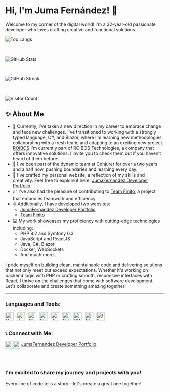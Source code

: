 # Hi, I'm Juma Fernández! 👋

Welcome to my corner of the digital world! I'm a 32-year-old passionate developer who loves crafting creative and functional solutions.

![Top Langs](https://github-readme-stats.vercel.app/api/top-langs/?username=jumiita&layout=compact&theme=radical&count_private=true)

<br/>

![GitHub Stats](https://github-readme-stats.vercel.app/api?username=jumiita&show_icons=true&theme=radical&count_private=true&include_all_commits=true)

<br/>

![GitHub Streak](https://github-readme-streak-stats.herokuapp.com/?user=jumiita&theme=radical)

<br/>

![Visitor Count](https://komarev.com/ghpvc/?username=jumiita&color=radical)

## ✨ About Me

- 🔄 Currently, I’ve taken a new direction in my career to embrace change and face new challenges. I've transitioned to working with a strongly typed language, C#, and Blazor, where I’m learning new methodologies, collaborating with a fresh team, and adapting to an exciting new project. [ROIBOS](https://www.linkedin.com/company/roibos-technologies/posts/?feedView=all)
I'm currently part of ROIBOS Technologies, a company that offers innovative solutions. I invite you to check them out if you haven’t heard of them before:
- 🌟 I've been part of the dynamic team at Conjurer for over a two years and a half now, pushing boundaries and learning every day.
- 🚀 I've crafted my personal website, a reflection of my skills and creativity. Feel free to explore it here: [JumaFernandez Developer Portfolio](https://jumafernandez.es/developer).
- 📈 I've also had the pleasure of contributing to [Team Finito](https://teamfinito.es/), a project that embodies teamwork and efficiency.
- 🌐 Additionally, I have developed two websites:
  - [JumaFernandez Developer Portfolio](https://jumafernandez.es/developer)
  - [Team Finito](https://teamfinito.es/)
- 💻 My work showcases my proficiency with cutting-edge technologies including:
  - PHP 8.2 and Symfony 6.3
  - JavaScript and ReactJS
  - Java, C#, Blazor
  - Docker, WebSockets
  - And much more...

I pride myself on building clean, maintainable code and delivering solutions that not only meet but exceed expectations. Whether it's working on backend logic with PHP or crafting smooth, responsive interfaces with React, I thrive on the challenges that come with software development. Let's collaborate and create something amazing together!

---

### Languages and Tools:

<img align="left" alt="React" width="26px" src="https://cdn.freebiesupply.com/logos/large/2x/react-1-logo-png-transparent.png" style="margin-right: 10px;"/>
<img align="left" alt="Java" width="26px" src="https://cdn-icons-png.flaticon.com/512/226/226777.png" style="margin-right: 10px;"/>
<img align="left" alt="C#" width="26px" src="https://upload.wikimedia.org/wikipedia/commons/4/4f/Csharp_Logo.png" style="margin-right: 10px;"/>
<img align="left" alt="Blazor" width="26px" src="https://upload.wikimedia.org/wikipedia/commons/thumb/d/d0/Blazor.png/768px-Blazor.png" style="margin-right: 10px;"/>
<img align="left" alt="JavaScript" width="26px" src="https://upload.wikimedia.org/wikipedia/commons/thumb/6/6a/JavaScript-logo.png/768px-JavaScript-logo.png" style="margin-right: 10px;"/>
<img align="left" alt="Python" width="26px" src="https://upload.wikimedia.org/wikipedia/commons/thumb/c/c3/Python-logo-notext.svg/1869px-Python-logo-notext.svg.png" style="margin-right: 10px;"/>
<img align="left" alt="SQL" width="26px" src="https://lineadecodigo.com/wp-content/uploads/2014/04/sql-e1633736325758.png" style="margin-right: 10px;"/>
<img align="left" alt="Photoshop" width="26px" src="https://logodownload.org/wp-content/uploads/2019/10/adobe-photoshop-logo-1.png" style="margin-right: 10px;"/>
<img align="left" alt="Illustrator" width="26px" src="https://www.pngmart.com/files/21/AI-PNG-Image.png" style="margin-right: 10px;"/>

<br/>
<br/>

### 📞 Connect with Me:

[<img align="left" alt="LinkedIn" width="22px" src="https://cdn-icons-png.flaticon.com/512/174/174857.png" />][linkedin]
[<img align="left" alt="Instagram" width="22px" src="https://cdn-icons-png.flaticon.com/512/174/174855.png" />][instagram]
[JumaFernandez Developer Portfolio](https://jumafernandez.es/developer).

<br/>
<br/>

[linkedin]: https://www.linkedin.com/in/juan-manuel-fern%C3%A1ndez-fuster-a72bba191/
[instagram]: https://www.instagram.com/juma_fernandez_oficial/

### I'm excited to share my journey and projects with you!

Every line of code tells a story – let's create a great one together!
